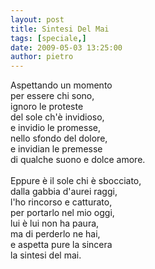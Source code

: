 ```yaml
---
layout: post
title: Sintesi Del Mai
tags: [speciale,]
date: 2009-05-03 13:25:00
author: pietro
---
```

Aspettando un momento<br/>per essere chi sono,<br/>ignoro le proteste<br/>del sole ch'è invidioso,<br/>e invidio le promesse,<br/>nello sfondo del dolore,<br/>e invidian le premesse<br/>di qualche suono e dolce amore.<br/><br/>Eppure è il sole chi è sbocciato,<br/>dalla gabbia d'aurei raggi,<br/>l'ho rincorso e catturato,<br/>per portarlo nel mio oggi,<br/>lui è lui non ha paura,<br/>ma di perderlo ne hai,<br/>e aspetta pure la sincera<br/>la sintesi del mai.
